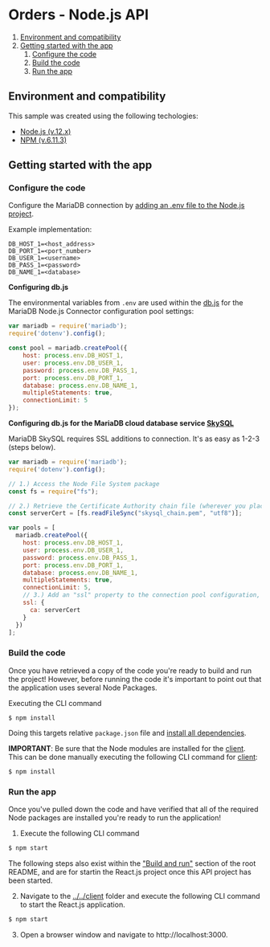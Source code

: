 # Orders - Node.js API

1. [Environment and compatibility](#compatibility)
2. [Getting started with the app](#getting-started)
    1. [Configure the code](#configure-code)
    2. [Build the code](#build-code)
    3. [Run the app](#run-app)

## Environment and compatibility <a name="compatibility"></a>

This sample was created using the following techologies:

* [Node.js (v.12.x)](https://nodejs.org/docs/latest-v12.x/api/index.html)
* [NPM (v.6.11.3)](https://docs.npmjs.com/)

## Getting started with the app <a name="getting-started"></a>

### Configure the code <a name="configure-code"></a>

Configure the MariaDB connection by [adding an .env file to the Node.js project](https://github.com/mariadb-corporation/mariadb-connector-nodejs/blob/master/documentation/promise-api.md#security-consideration).

Example implementation:

```
DB_HOST_1=<host_address>
DB_PORT_1=<port_number>
DB_USER_1=<username>
DB_PASS_1=<password>
DB_NAME_1=<database>
```

**Configuring db.js**

The environmental variables from `.env` are used within the [db.js](src/db.js) for the MariaDB Node.js Connector configuration pool settings:

```javascript
var mariadb = require('mariadb');
require('dotenv').config();

const pool = mariadb.createPool({
    host: process.env.DB_HOST_1, 
    user: process.env.DB_USER_1, 
    password: process.env.DB_PASS_1,
    port: process.env.DB_PORT_1,
    database: process.env.DB_NAME_1,
    multipleStatements: true,
    connectionLimit: 5
});
```

**Configuring db.js for the MariaDB cloud database service [SkySQL](https://mariadb.com/products/skysql/)**

MariaDB SkySQL requires SSL additions to connection. It's as easy as 1-2-3 (steps below).

```javascript
var mariadb = require('mariadb');
require('dotenv').config();

// 1.) Access the Node File System package
const fs = require("fs");

// 2.) Retrieve the Certificate Authority chain file (wherever you placed it - notice it's just in the Node project root here)
const serverCert = [fs.readFileSync("skysql_chain.pem", "utf8")];

var pools = [
  mariadb.createPool({
    host: process.env.DB_HOST_1, 
    user: process.env.DB_USER_1, 
    password: process.env.DB_PASS_1,
    port: process.env.DB_PORT_1,
    database: process.env.DB_NAME_1,
    multipleStatements: true,
    connectionLimit: 5,
    // 3.) Add an "ssl" property to the connection pool configuration, using the serverCert const defined above
    ssl: {
      ca: serverCert
    }
  })
];
```

### Build the code <a name="build-code"></a>

Once you have retrieved a copy of the code you're ready to build and run the project! However, before running the code it's important to point out that the application uses several Node Packages.

Executing the CLI command 

```
$ npm install
```

Doing this targets relative `package.json` file and [install all dependencies](https://docs.npmjs.com/downloading-and-installing-packages-locally).

**IMPORTANT**: Be sure that the Node modules are installed for the [client](../../client). This can be done manually executing the following CLI command for [client](../../client):

```
$ npm install
```

### Run the app <a name="run-app"></a>

Once you've pulled down the code and have verified that all of the required Node packages are installed you're ready to run the application! 

1. Execute the following CLI command 

```bash
$ npm start
```

The following steps also exist within the ["Build and run"](../../#build-and-run-the-app-) section of the root README, and are for startin the React.js project once this API project has been started.

2. Navigate to the [../../client](client) folder and execute the following CLI command to start the React.js application.

```bash 
$ npm start
```

3. Open a browser window and navigate to http://localhost:3000.
